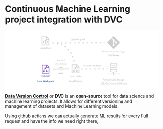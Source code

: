 # Continuous Machine Learning project integration with DVC

![img](image/README/1626973978814.png)**[Data Version Control](https://github.com/iterative/dvc)** or **DVC** is an **open-source** tool for data science and machine learning projects. It allows for different versioning and management of datasets and Machine Learning models.

Using github actions we can actually generate ML results for every Pull request and have the info we need right there,
